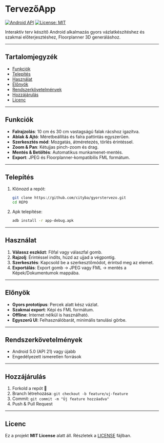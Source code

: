 # TervezőApp

[![Android API](https://img.shields.io/badge/API-21%2B-green)](https://developer.android.com)
[![License: MIT](https://img.shields.io/badge/License-MIT-blue.svg)](LICENSE)

Interaktív terv készítő Android alkalmazás gyors vázlatkészítéshez és szakmai előterjesztéshez, Floorplanner 3D generáláshoz.

---

## Tartalomjegyzék

* [Funkciók](#funkciók)
* [Telepítés](#telepítés)
* [Használat](#használat)
* [Előnyök](#előnyök)
* [Rendszerkövetelmények](#rendszerkövetelmények)
* [Hozzájárulás](#hozzájárulás)
* [Licenc](#licenc)

---

## Funkciók

* **Falrajzolás**: 10 cm és 30 cm vastagságú falak rácshoz igazítva.
* **Ablak & Ajtó**: Méretbeállítás és falra pattintás egyszerűen.
* **Szerkesztés mód**: Mozgatás, átméretezés, törlés érintéssel.
* **Zoom & Pan**: Kétujjas pinch-zoom és drag.
* **Mentés & Betöltés**: Automatikus munkamenet-mentés.
* **Export**: JPEG és Floorplanner-kompatibilis FML formátum.

---

## Telepítés

1. Klónozd a repót:

   ```bash
   git clone https://github.com/cityba/gyorstervezo.git
   cd REPO
   ```
2. Apk telepítése:

   ```bash
   adb install -r app-debug.apk
   ```

---

## Használat

1. **Válassz eszközt**: Főfal vagy válaszfal gomb.
2. **Rajzolj**: Érintéssel indíts, húzd az ujjad a végpontig.
3. **Szerkesztés**: Kapcsold be a szerkesztőmódot, érintsd meg az elemet.
4. **Exportálás**: Export gomb → JPEG vagy FML → mentés a Képek/Dokumentumok mappába.

---

## Előnyök

* **Gyors prototípus**: Percek alatt kész vázlat.
* **Szakmai export**: Képi és FML formátum.
* **Offline**: Internet nélkül is használható.
* **Egyszerű UI**: Felhasználóbarát, minimális tanulási görbe.

---

## Rendszerkövetelmények

* Android 5.0 (API 21) vagy újabb
* Engedélyezett ismeretlen források

---

## Hozzájárulás

1. Forkold a repót 🚀
2. Branch létrehozása: `git checkout -b feature/uj-feature`
3. Commit: `git commit -m "Új feature hozzáadva"`
4. Push & Pull Request

---

## Licenc

Ez a projekt **MIT License** alatt áll. Részletek a [LICENSE](LICENSE) fájlban.
